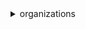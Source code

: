 <details>

<summary>
organizations
</summary>

- <details><summary>accept-handshake</summary>

  * --handshake-id
  * --cli-input-json
  * --cli-input-yaml
  * --generate-cli-skeleton


- <details><summary>attach-policy</summary>

  * --policy-id
  * --target-id
  * --cli-input-json
  * --cli-input-yaml
  * --generate-cli-skeleton


- <details><summary>cancel-handshake</summary>

  * --handshake-id
  * --cli-input-json
  * --cli-input-yaml
  * --generate-cli-skeleton


- <details><summary>create-account</summary>

  * --email
  * --account-name
  * --role-name
  * --iam-user-access-to-billing
  * --tags
  * --cli-input-json
  * --cli-input-yaml
  * --generate-cli-skeleton


- <details><summary>create-gov-cloud-account</summary>

  * --email
  * --account-name
  * --role-name
  * --iam-user-access-to-billing
  * --tags
  * --cli-input-json
  * --cli-input-yaml
  * --generate-cli-skeleton


- <details><summary>create-organization</summary>

  * --feature-set
  * --cli-input-json
  * --cli-input-yaml
  * --generate-cli-skeleton


- <details><summary>create-organizational-unit</summary>

  * --parent-id
  * --name
  * --tags
  * --cli-input-json
  * --cli-input-yaml
  * --generate-cli-skeleton


- <details><summary>create-policy</summary>

  * --content
  * --description
  * --name
  * --type
  * --tags
  * --cli-input-json
  * --cli-input-yaml
  * --generate-cli-skeleton


- <details><summary>decline-handshake</summary>

  * --handshake-id
  * --cli-input-json
  * --cli-input-yaml
  * --generate-cli-skeleton


- <details><summary>delete-organization</summary>

  * --cli-input-json
  * --cli-input-yaml
  * --generate-cli-skeleton


- <details><summary>delete-organizational-unit</summary>

  * --organizational-unit-id
  * --cli-input-json
  * --cli-input-yaml
  * --generate-cli-skeleton


- <details><summary>delete-policy</summary>

  * --policy-id
  * --cli-input-json
  * --cli-input-yaml
  * --generate-cli-skeleton


- <details><summary>deregister-delegated-administrator</summary>

  * --account-id
  * --service-principal
  * --cli-input-json
  * --cli-input-yaml
  * --generate-cli-skeleton


- <details><summary>describe-account</summary>

  * --account-id
  * --cli-input-json
  * --cli-input-yaml
  * --generate-cli-skeleton


- <details><summary>describe-create-account-status</summary>

  * --create-account-request-id
  * --cli-input-json
  * --cli-input-yaml
  * --generate-cli-skeleton


- <details><summary>describe-effective-policy</summary>

  * --policy-type
  * --target-id
  * --cli-input-json
  * --cli-input-yaml
  * --generate-cli-skeleton


- <details><summary>describe-handshake</summary>

  * --handshake-id
  * --cli-input-json
  * --cli-input-yaml
  * --generate-cli-skeleton


- <details><summary>describe-organization</summary>

  * --cli-input-json
  * --cli-input-yaml
  * --generate-cli-skeleton


- <details><summary>describe-organizational-unit</summary>

  * --organizational-unit-id
  * --cli-input-json
  * --cli-input-yaml
  * --generate-cli-skeleton


- <details><summary>describe-policy</summary>

  * --policy-id
  * --cli-input-json
  * --cli-input-yaml
  * --generate-cli-skeleton


- <details><summary>detach-policy</summary>

  * --policy-id
  * --target-id
  * --cli-input-json
  * --cli-input-yaml
  * --generate-cli-skeleton


- <details><summary>disable-aws-service-access</summary>

  * --service-principal
  * --cli-input-json
  * --cli-input-yaml
  * --generate-cli-skeleton


- <details><summary>disable-policy-type</summary>

  * --root-id
  * --policy-type
  * --cli-input-json
  * --cli-input-yaml
  * --generate-cli-skeleton


- <details><summary>enable-all-features</summary>

  * --cli-input-json
  * --cli-input-yaml
  * --generate-cli-skeleton


- <details><summary>enable-aws-service-access</summary>

  * --service-principal
  * --cli-input-json
  * --cli-input-yaml
  * --generate-cli-skeleton


- <details><summary>enable-policy-type</summary>

  * --root-id
  * --policy-type
  * --cli-input-json
  * --cli-input-yaml
  * --generate-cli-skeleton


- <details><summary>help</summary>

  * 


- <details><summary>invite-account-to-organization</summary>

  * --target
  * --notes
  * --tags
  * --cli-input-json
  * --cli-input-yaml
  * --generate-cli-skeleton


- <details><summary>leave-organization</summary>

  * --cli-input-json
  * --cli-input-yaml
  * --generate-cli-skeleton


- <details><summary>list-accounts</summary>

  * --cli-input-json
  * --cli-input-yaml
  * --starting-token
  * --page-size
  * --max-items
  * --generate-cli-skeleton


- <details><summary>list-accounts-for-parent</summary>

  * --parent-id
  * --cli-input-json
  * --cli-input-yaml
  * --starting-token
  * --page-size
  * --max-items
  * --generate-cli-skeleton


- <details><summary>list-aws-service-access-for-organization</summary>

  * --cli-input-json
  * --cli-input-yaml
  * --starting-token
  * --page-size
  * --max-items
  * --generate-cli-skeleton


- <details><summary>list-children</summary>

  * --parent-id
  * --child-type
  * --cli-input-json
  * --cli-input-yaml
  * --starting-token
  * --page-size
  * --max-items
  * --generate-cli-skeleton


- <details><summary>list-create-account-status</summary>

  * --states
  * --cli-input-json
  * --cli-input-yaml
  * --starting-token
  * --page-size
  * --max-items
  * --generate-cli-skeleton


- <details><summary>list-delegated-administrators</summary>

  * --service-principal
  * --cli-input-json
  * --cli-input-yaml
  * --starting-token
  * --page-size
  * --max-items
  * --generate-cli-skeleton


- <details><summary>list-delegated-services-for-account</summary>

  * --account-id
  * --cli-input-json
  * --cli-input-yaml
  * --starting-token
  * --page-size
  * --max-items
  * --generate-cli-skeleton


- <details><summary>list-handshakes-for-account</summary>

  * --filter
  * --cli-input-json
  * --cli-input-yaml
  * --starting-token
  * --page-size
  * --max-items
  * --generate-cli-skeleton


- <details><summary>list-handshakes-for-organization</summary>

  * --filter
  * --cli-input-json
  * --cli-input-yaml
  * --starting-token
  * --page-size
  * --max-items
  * --generate-cli-skeleton


- <details><summary>list-organizational-units-for-parent</summary>

  * --parent-id
  * --cli-input-json
  * --cli-input-yaml
  * --starting-token
  * --page-size
  * --max-items
  * --generate-cli-skeleton


- <details><summary>list-parents</summary>

  * --child-id
  * --cli-input-json
  * --cli-input-yaml
  * --starting-token
  * --page-size
  * --max-items
  * --generate-cli-skeleton


- <details><summary>list-policies</summary>

  * --filter
  * --cli-input-json
  * --cli-input-yaml
  * --starting-token
  * --page-size
  * --max-items
  * --generate-cli-skeleton


- <details><summary>list-policies-for-target</summary>

  * --target-id
  * --filter
  * --cli-input-json
  * --cli-input-yaml
  * --starting-token
  * --page-size
  * --max-items
  * --generate-cli-skeleton


- <details><summary>list-roots</summary>

  * --cli-input-json
  * --cli-input-yaml
  * --starting-token
  * --page-size
  * --max-items
  * --generate-cli-skeleton


- <details><summary>list-tags-for-resource</summary>

  * --resource-id
  * --cli-input-json
  * --cli-input-yaml
  * --starting-token
  * --max-items
  * --generate-cli-skeleton


- <details><summary>list-targets-for-policy</summary>

  * --policy-id
  * --cli-input-json
  * --cli-input-yaml
  * --starting-token
  * --page-size
  * --max-items
  * --generate-cli-skeleton


- <details><summary>move-account</summary>

  * --account-id
  * --source-parent-id
  * --destination-parent-id
  * --cli-input-json
  * --cli-input-yaml
  * --generate-cli-skeleton


- <details><summary>register-delegated-administrator</summary>

  * --account-id
  * --service-principal
  * --cli-input-json
  * --cli-input-yaml
  * --generate-cli-skeleton


- <details><summary>remove-account-from-organization</summary>

  * --account-id
  * --cli-input-json
  * --cli-input-yaml
  * --generate-cli-skeleton


- <details><summary>tag-resource</summary>

  * --resource-id
  * --tags
  * --cli-input-json
  * --cli-input-yaml
  * --generate-cli-skeleton


- <details><summary>untag-resource</summary>

  * --resource-id
  * --tag-keys
  * --cli-input-json
  * --cli-input-yaml
  * --generate-cli-skeleton


- <details><summary>update-organizational-unit</summary>

  * --organizational-unit-id
  * --name
  * --cli-input-json
  * --cli-input-yaml
  * --generate-cli-skeleton


- <details><summary>update-policy</summary>

  * --policy-id
  * --name
  * --description
  * --content
  * --cli-input-json
  * --cli-input-yaml
  * --generate-cli-skeleton


</details>

